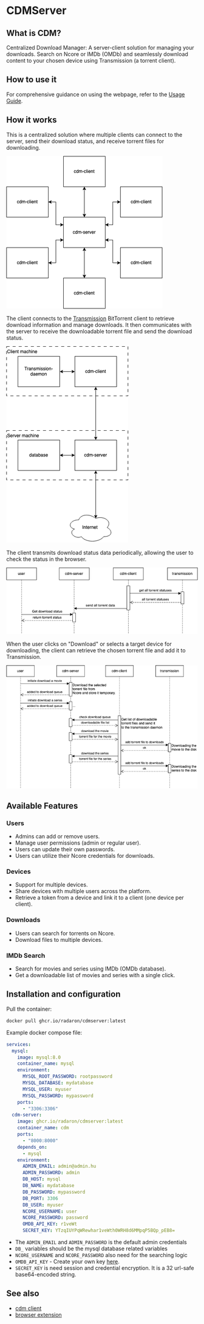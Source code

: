 # CDMServer

## What is CDM?

Centralized Download Manager: A server-client solution for managing your downloads. Search on Ncore or IMDb (OMDb) and seamlessly download content to your chosen device using Transmission (a torrent client).

## How to use it
For comprehensive guidance on using the webpage, refer to the [Usage Guide](doc/USAGE.md).

## How it works

This is a centralized solution where multiple clients can connect to the server, send their download status, and receive torrent files for downloading.

[![](doc/images/diagrams/blocks_high.png)](https://viewer.diagrams.net/?tags=%7B%7D&lightbox=1&highlight=0000ff&edit=_blank&layers=1&nav=1&title=blocks_high.png&dark=auto#Uhttps%3A%2F%2Fraw.githubusercontent.com%2Fradaron%2FCDMServer%2Fmaster%2Fdoc%2Fimages%2Fdiagrams%2Fblocks_high.png)

The client connects to the [Transmission](https://transmissionbt.com/) BitTorrent client to retrieve download information and manage downloads. It then communicates with the server to receive the downloadable torrent file and send the download status.

[![](doc/images/diagrams/blocks.png)](https://viewer.diagrams.net/?tags=%7B%7D&lightbox=1&highlight=0000ff&edit=_blank&layers=1&nav=1&title=blocks.png&dark=auto#Uhttps%3A%2F%2Fraw.githubusercontent.com%2Fradaron%2FCDMServer%2Fmaster%2Fdoc%2Fimages%2Fdiagrams%2Fblocks.png)

The client transmits download status data periodically, allowing the user to check the status in the browser.

[![](doc/images/diagrams/sequence_status.png)](https://viewer.diagrams.net/?tags=%7B%7D&lightbox=1&highlight=0000ff&edit=_blank&layers=1&nav=1&title=sequence_status.png&dark=auto#Uhttps%3A%2F%2Fraw.githubusercontent.com%2Fradaron%2FCDMServer%2Fmaster%2Fdoc%2Fimages%2Fdiagrams%2Fsequence_status.png)

When the user clicks on "Download" or selects a target device for downloading, the client can retrieve the chosen torrent file and add it to Transmission.

[![](doc/images/diagrams/sequence_download.png)](https://viewer.diagrams.net/?tags=%7B%7D&lightbox=1&highlight=0000ff&edit=_blank&layers=1&nav=1&title=sequence_download.png&dark=auto#Uhttps%3A%2F%2Fraw.githubusercontent.com%2Fradaron%2FCDMServer%2Fmaster%2Fdoc%2Fimages%2Fdiagrams%2Fsequence_download.png)

## Available Features

### Users
- Admins can add or remove users.
- Manage user permissions (admin or regular user).
- Users can update their own passwords.
- Users can utilize their Ncore credentials for downloads.

### Devices
- Support for multiple devices.
- Share devices with multiple users across the platform.
- Retrieve a token from a device and link it to a client (one device per client).

### Downloads
- Users can search for torrents on Ncore.
- Download files to multiple devices.

### IMDb Search
- Search for movies and series using IMDb (OMDb database).
- Get a downloadable list of movies and series with a single click.

## Installation and configuration
Pull the container:
``` bash
docker pull ghcr.io/radaron/cdmserver:latest
```
Example docker compose file:
``` yaml
services:
  mysql:
    image: mysql:8.0
    container_name: mysql
    environment:
      MYSQL_ROOT_PASSWORD: rootpassword
      MYSQL_DATABASE: mydatabase
      MYSQL_USER: myuser
      MYSQL_PASSWORD: mypassword
    ports:
      - "3306:3306"
  cdm-server:
    image: ghcr.io/radaron/cdmserver:latest
    container_name: cdm
    ports:
      - "8000:8000"
    depends_on:
      - mysql
    environment:
      ADMIN_EMAIL: admin@admin.hu
      ADMIN_PASSWORD: admin
      DB_HOST: mysql
      DB_NAME: mydatabase
      DB_PASSWORD: mypassword
      DB_PORT: 3306
      DB_USER: myuser
      NCORE_USERNAME: user
      NCORE_PASSWORD: password
      OMDB_API_KEY: r1veWt
      SECRET_KEY: YTzqIUYPqWRewhar1veWth0WRH8d6MMpqP5BQp_pEB8=
```
- The `ADMIN_EMAIL` and `ADMIN_PASSWORD` is the default admin credentials
- `DB_` variables should be the mysql database related variables
- `NCORE_USERNAME` and `NCORE_PASSWORD` also need for the searching logic
- `OMDB_API_KEY` - Create your own key [here](https://www.omdbapi.com/apikey.aspx).
- `SECRET_KEY` is need session and credential encryption. It is a 32 url-safe base64-encoded string.

## See also
* [cdm client](https://github.com/radaron/CDMClient)
* [browser extension](https://github.com/radaron/CDMBrowserExtension)
